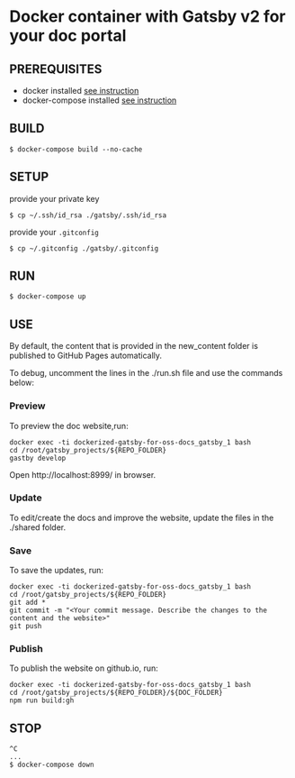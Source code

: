 #  Docker container with Gatsby v2 for your doc portal


## PREREQUISITES

* docker installed [see instruction](https://docs.docker.com/engine/installation/linux/docker-ce/ubuntu/)
* docker-compose installed [see instruction](https://docs.docker.com/compose/install/)


## BUILD

```
$ docker-compose build --no-cache
```

## SETUP

provide your private key
```
$ cp ~/.ssh/id_rsa ./gatsby/.ssh/id_rsa
```

provide your `.gitconfig`
```
$ cp ~/.gitconfig ./gatsby/.gitconfig
```

## RUN
```
$ docker-compose up
```

## USE

By default, the content that is provided in the new_content folder is published to GitHub Pages automatically.

To debug, uncomment the lines in the ./run.sh file and use the commands below:

### Preview
To preview the doc website,run:

```
docker exec -ti dockerized-gatsby-for-oss-docs_gatsby_1 bash
cd /root/gatsby_projects/${REPO_FOLDER}
gastby develop
```

Open http://localhost:8999/ in browser.

### Update
To edit/create the docs and improve the website, update the files in the ./shared folder.

### Save
To save the updates, run:

```
docker exec -ti dockerized-gatsby-for-oss-docs_gatsby_1 bash
cd /root/gatsby_projects/${REPO_FOLDER}
git add *
git commit -m "<Your commit message. Describe the changes to the content and the website>"
git push
```

### Publish
To publish the website on github.io, run:

```
docker exec -ti dockerized-gatsby-for-oss-docs_gatsby_1 bash
cd /root/gatsby_projects/${REPO_FOLDER}/${DOC_FOLDER}
npm run build:gh
```

## STOP
```
^C
...
$ docker-compose down
```
